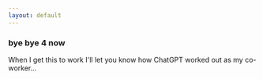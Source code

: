 ```yaml
---
layout: default
---
```


### bye bye 4 now

When I get this to work I'll let you know how ChatGPT worked out as my co-worker...

